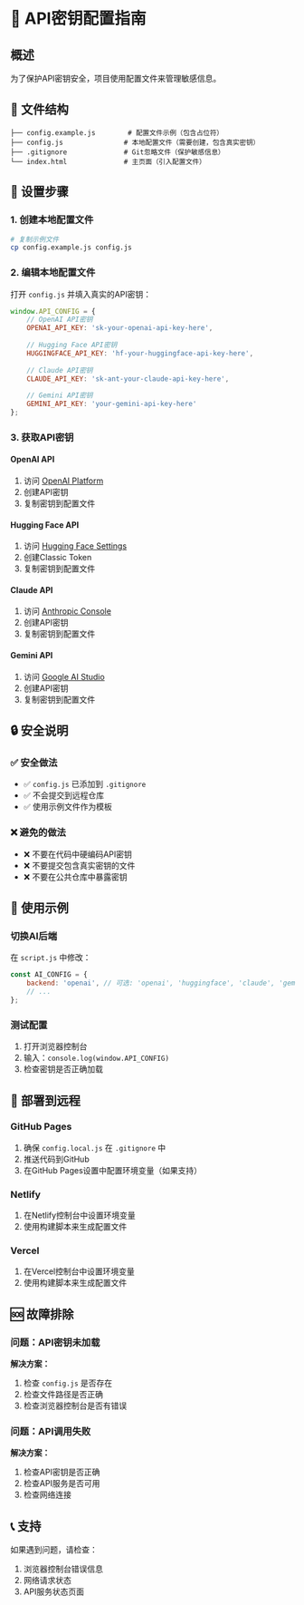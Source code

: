 # 🔑 API密钥配置指南

## 概述
为了保护API密钥安全，项目使用配置文件来管理敏感信息。

## 📁 文件结构

```
├── config.example.js        # 配置文件示例（包含占位符）
├── config.js               # 本地配置文件（需要创建，包含真实密钥）
├── .gitignore              # Git忽略文件（保护敏感信息）
└── index.html              # 主页面（引入配置文件）
```

## 🚀 设置步骤

### 1. 创建本地配置文件
```bash
# 复制示例文件
cp config.example.js config.js
```

### 2. 编辑本地配置文件
打开 `config.js` 并填入真实的API密钥：

```javascript
window.API_CONFIG = {
    // OpenAI API密钥
    OPENAI_API_KEY: 'sk-your-openai-api-key-here',
    
    // Hugging Face API密钥
    HUGGINGFACE_API_KEY: 'hf-your-huggingface-api-key-here',
    
    // Claude API密钥
    CLAUDE_API_KEY: 'sk-ant-your-claude-api-key-here',
    
    // Gemini API密钥
    GEMINI_API_KEY: 'your-gemini-api-key-here'
};
```

### 3. 获取API密钥

#### OpenAI API
1. 访问 [OpenAI Platform](https://platform.openai.com/api-keys)
2. 创建API密钥
3. 复制密钥到配置文件

#### Hugging Face API
1. 访问 [Hugging Face Settings](https://huggingface.co/settings/tokens)
2. 创建Classic Token
3. 复制密钥到配置文件

#### Claude API
1. 访问 [Anthropic Console](https://console.anthropic.com/)
2. 创建API密钥
3. 复制密钥到配置文件

#### Gemini API
1. 访问 [Google AI Studio](https://makersuite.google.com/app/apikey)
2. 创建API密钥
3. 复制密钥到配置文件

## 🔒 安全说明

### ✅ 安全做法
- ✅ `config.js` 已添加到 `.gitignore`
- ✅ 不会提交到远程仓库
- ✅ 使用示例文件作为模板

### ❌ 避免的做法
- ❌ 不要在代码中硬编码API密钥
- ❌ 不要提交包含真实密钥的文件
- ❌ 不要在公共仓库中暴露密钥

## 🎯 使用示例

### 切换AI后端
在 `script.js` 中修改：

```javascript
const AI_CONFIG = {
    backend: 'openai', // 可选: 'openai', 'huggingface', 'claude', 'gemini'
    // ...
};
```

### 测试配置
1. 打开浏览器控制台
2. 输入：`console.log(window.API_CONFIG)`
3. 检查密钥是否正确加载

## 🚀 部署到远程

### GitHub Pages
1. 确保 `config.local.js` 在 `.gitignore` 中
2. 推送代码到GitHub
3. 在GitHub Pages设置中配置环境变量（如果支持）

### Netlify
1. 在Netlify控制台中设置环境变量
2. 使用构建脚本来生成配置文件

### Vercel
1. 在Vercel控制台中设置环境变量
2. 使用构建脚本来生成配置文件

## 🆘 故障排除

### 问题：API密钥未加载
**解决方案：**
1. 检查 `config.js` 是否存在
2. 检查文件路径是否正确
3. 检查浏览器控制台是否有错误

### 问题：API调用失败
**解决方案：**
1. 检查API密钥是否正确
2. 检查API服务是否可用
3. 检查网络连接

## 📞 支持

如果遇到问题，请检查：
1. 浏览器控制台错误信息
2. 网络请求状态
3. API服务状态页面
